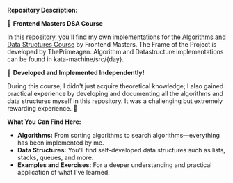 **Repository Description:**

🚀 **Frontend Masters DSA Course**

In this repository, you'll find my own implementations for the [Algorithms and Data Structures Course](https://frontendmasters.com/courses/algorithms) by Frontend Masters. The Frame of the Project is developed by ThePrimeagen.
Algorithm and Datastructure implementations can be found in kata-machine/src/{day}.

🚀 **Developed and Implemented Independently!**

During this course, I didn't just acquire theoretical knowledge; I also gained practical experience by developing and documenting all the algorithms and data structures myself in this repository. It was a challenging but extremely rewarding experience. :muscle:

**What You Can Find Here:**

- **Algorithms:** From sorting algorithms to search algorithms—everything has been implemented by me.
- **Data Structures:** You'll find self-developed data structures such as lists, stacks, queues, and more.
- **Examples and Exercises:** For a deeper understanding and practical application of what I've learned.

